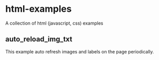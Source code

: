 # html-examples
A collection of html (javascript, css) examples

## auto_reload_img_txt
This example auto refresh images and labels on the page periodically.
